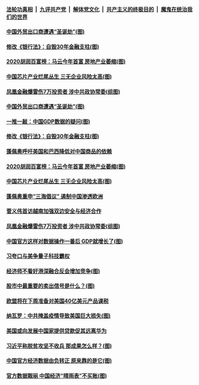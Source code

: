 ####  [法轮功真相](../../../../basic/blob/master/README.md?t=10211702) &nbsp;|&nbsp; [九评共产党](../../../../9ping.md/blob/master/README.md?t=10211702) &nbsp;|&nbsp; [解体党文化](../../../../jtdwh.md/blob/master/README.md?t=10211702)  &nbsp;|&nbsp; [共产主义的终极目的](../../../../gczydzjmd.md/blob/master/README.md?t=10211702) &nbsp;|&nbsp; [魔鬼在统治我们的世界](../../../../mgztzwmdsj.md/blob/master/README.md?t=10211702) 

#### [中国外贸出口商遭遇“圣诞劫”(图)](../pages/p5/949861.md?t=10211702) 

#### [修改《银行法》：自毁30年金融支柱(图)](../pages/p5/949887.md?t=10211702) 

#### [2020胡润百富榜：马云今年首富 房地产业萎缩(图)](../pages/p5/949873.md?t=10211702) 

#### [中国芯片产业烂尾丛生 三无企业风险太高(图)](../pages/p5/949870.md?t=10211702) 


#### [凤凰金融爆雷伤7万投资者 涉中共政协常委(组图)](../pages/p5/949835.md?t=10211702) 

#### [中国外贸出口商遭遇“圣诞劫”(图)](../pages/p5/949861.md?t=10211702) 

#### [一推一敲：中国GDP数据的疑问(图)](../pages/p5/949890.md?t=10211702) 

#### [修改《银行法》：自毁30年金融支柱(图)](../pages/p5/949887.md?t=10211702) 

#### [蓬佩奥呼吁美国和巴西降低对中国商品的依赖](../pages/p5/949872.md?t=10211702) 

#### [2020胡润百富榜：马云今年首富 房地产业萎缩(图)](../pages/p5/949873.md?t=10211702) 

#### [中国芯片产业烂尾丛生 三无企业风险太高(图)](../pages/p5/949870.md?t=10211702) 


#### [蓬佩奥重申“三海倡议” 遏制中国渗透欧洲](../pages/p5/949839.md?t=10211702) 

#### [菅义伟首访越南加强双边安全与经济合作](../pages/p5/949838.md?t=10211702) 

#### [凤凰金融爆雷伤7万投资者 涉中共政协常委(组图)](../pages/p5/949835.md?t=10211702) 

#### [中国官方这样对数据操作一番后 GDP就增长了(图)](../pages/p5/949759.md?t=10211702) 

#### [习夸口与美争量子科技霸权](../pages/p5/949782.md?t=10211702) 

#### [经济师不看好港深融合反会增加竞争(图)](../pages/p5/949778.md?t=10211702) 

#### [股市中最重要的卖出信号是什么？(图)](../pages/p5/949757.md?t=10211702) 

#### [欧盟将在下周准备对美国40亿美元产品课税](../pages/p5/949755.md?t=10211702) 

#### [纳瓦罗：中共掩盖疫情导致美国巨大损失(图)](../pages/p5/949773.md?t=10211702) 

#### [美国或向发展中国家提供贷款促其远离华为](../pages/p5/949754.md?t=10211702) 

#### [习近平称脱贫攻坚不收兵 那成果怎么样？(图)](../pages/p5/949743.md?t=10211702) 

#### [中国官方经济数据由负转正 原来靠的是它(图)](../pages/p5/949721.md?t=10211702) 

#### [官方数据靓丽 中国经济“晴雨表”不买账(图)](../pages/p5/949735.md?t=10211702) 

